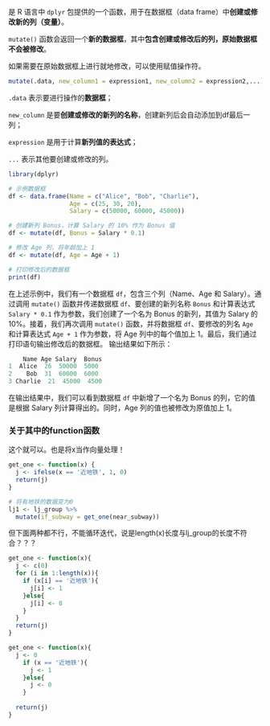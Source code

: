 是 R 语言中 `dplyr` 包提供的一个函数，用于在数据框（data frame）中**创建或修改新的列（变量）**。

`mutate()` 函数会返回一个**新的数据框**，其中**包含创建或修改后的列，原始数据框不会被修改**。

如果需要在原始数据框上进行就地修改，可以使用赋值操作符。

```R
mutate(.data, new_column1 = expression1, new_column2 = expression2,...)
```

`.data` 表示要进行操作的**数据框**；

`new_column` 是要**创建或修改的新列的名称**，创建新列后会自动添加到df最后一列；

`expression` 是用于计算**新列值的表达式**；

`...` 表示其他要创建或修改的列。

```R
library(dplyr)

# 示例数据框
df <- data.frame(Name = c("Alice", "Bob", "Charlie"),
                 Age = c(25, 30, 20),
                 Salary = c(50000, 60000, 45000))

# 创建新列 Bonus，计算 Salary 的 10% 作为 Bonus 值
df <- mutate(df, Bonus = Salary * 0.1)

# 修改 Age 列，将年龄加上 1
df <- mutate(df, Age = Age + 1)

# 打印修改后的数据框
print(df)
```

在上述示例中，我们有一个数据框 `df`，包含三个列（Name、Age 和 Salary）。通过调用 `mutate()` 函数并传递数据框 `df`、要创建的新列名称 `Bonus` 和计算表达式 `Salary * 0.1` 作为参数，我们创建了一个名为 Bonus 的新列，其值为 Salary 的 10%。接着，我们再次调用 `mutate()` 函数，并将数据框 `df`、要修改的列名 `Age` 和计算表达式 `Age + 1` 作为参数，将 Age 列中的每个值加上 1。最后，我们通过打印语句输出修改后的数据框。
输出结果如下所示：
```R
    Name Age Salary  Bonus
1  Alice  26  50000  5000
2    Bob  31  60000  6000
3 Charlie  21  45000  4500
```

在输出结果中，我们可以看到数据框 `df` 中新增了一个名为 Bonus 的列，它的值是根据 Salary 列计算得出的。同时，Age 列的值也被修改为原值加上 1。


### 关于其中的function函数
这个就可以。也是将x当作向量处理！
```R
get_one <- function(x) {
  j <- ifelse(x == '近地铁', 1, 0)
  return(j)
}

# 将有地铁的数据变为0
lj1 <- lj_group %>% 
  mutate(if_subway = get_one(near_subway))
```

但下面两种都不行，不能循环迭代，说是length(x)长度与lj_group的长度不符合？？？
```R
get_one <- function(x){
  j <- c(0)
  for (i in 1:length(x)){
    if (x[i] == '近地铁'){
      j[i] <- 1
    }else{
      j[i] <- 0
    } 
  }
  return(j)
}

get_one <- function(x){
  j <- 0
    if (x == '近地铁'){
      j <- 1
    }else{
      j <- 0
    } 
  
  return(j)
}

```
